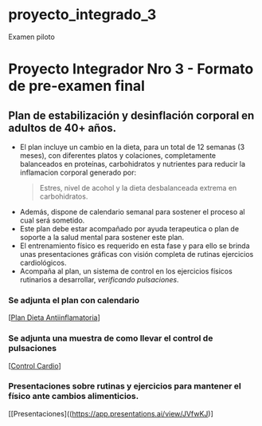# proyecto_integrado_3
Examen piloto
# Proyecto Integrador Nro 3 - Formato de pre-examen final

## Plan de estabilización y desinflación corporal en adultos de 40+ años.

* El plan incluye un cambio en la dieta, para un total de 12 semanas (3 meses), con diferentes platos y colaciones, completamente balanceados en proteínas, carbohidratos y nutrientes para reducir la inflamacion corporal generado por:
  > Estres, nivel de acohol y la dieta desbalanceada extrema en carbohidratos.
* Además, dispone de calendario semanal para sostener el proceso al cual será sometido.
* Este plan debe estar acompañado por ayuda terapeutica o plan de soporte a la salud mental para sostener este plan.
* El entrenamiento físico es requerido en esta fase y para ello se brinda unas presentaciones gráficas con visión completa de rutinas ejercicios cardiológicos.
* Acompaña al plan, un sistema de control en los ejercicios físicos rutinarios a desarrollar, _verificando pulsaciones_.

### Se adjunta el plan  con calendario
[[Plan Dieta Antiinflamatoria](https://docs.google.com/document/d/1n56j1uLRp-v_RsRKU9fUZiLT2rGYRfqYKGaqm7kIiMk/edit?usp=sharing)]

### Se adjunta una muestra de como llevar el control de pulsaciones
[[Control Cardio](https://docs.google.com/spreadsheets/d/15vci6iUsHRE6qDLyoFxTxH6sBBy8y4E3wi9CJvJa7Lw/edit?usp=sharing)]

### Presentaciones sobre rutinas y ejercicios para mantener el físico ante cambios alimenticios.
[[Presentaciones]((https://app.presentations.ai/view/JVfwKJ)]

